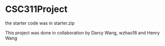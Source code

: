 ﻿# CSC311Project
the starter code was in starter.zip

This project was done in collaboration by Darcy Wang, wzhao18 and Henry Wang
